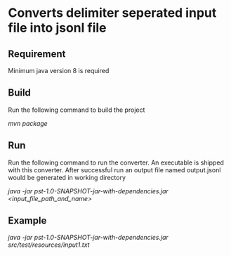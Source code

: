 # Converts delimiter seperated input file into jsonl file

## Requirement
Minimum java version 8 is required

## Build
Run the following command to build the project

_mvn package_

## Run
Run the following command to run the converter. An executable is shipped with this converter. After successful run an output file named output.jsonl would be generated in working directory

_java -jar pst-1.0-SNAPSHOT-jar-with-dependencies.jar <input_file_path_and_name>_

## Example
_java -jar pst-1.0-SNAPSHOT-jar-with-dependencies.jar src/test/resources/input1.txt_
